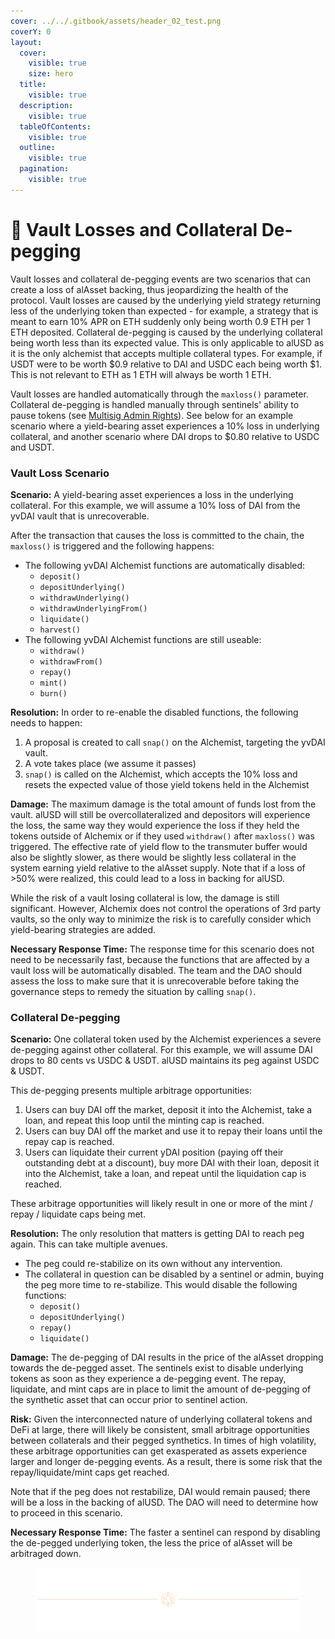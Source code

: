 ```yaml
---
cover: ../../.gitbook/assets/header_02_test.png
coverY: 0
layout:
  cover:
    visible: true
    size: hero
  title:
    visible: true
  description:
    visible: true
  tableOfContents:
    visible: true
  outline:
    visible: true
  pagination:
    visible: true
---
```


# 🏦 Vault Losses and Collateral De-pegging

Vault losses and collateral de-pegging events are two scenarios that can create a loss of alAsset backing, thus jeopardizing the health of the protocol. Vault losses are caused by the underlying yield strategy returning less of the underlying token than expected - for example, a strategy that is meant to earn 10% APR on ETH suddenly only being worth 0.9 ETH per 1 ETH deposited. Collateral de-pegging is caused by the underlying collateral being worth less than its expected value. This is only applicable to alUSD as it is the only alchemist that accepts multiple collateral types. For example, if USDT were to be worth $0.9 relative to DAI and USDC each being worth $1. This is not relevant to ETH as 1 ETH will always be worth 1 ETH.

Vault losses are handled automatically through the `maxloss()` parameter. Collateral de-pegging is handled manually through sentinels' ability to pause tokens (see [Multisig Admin Rights](https://alchemix-finance.gitbook.io/user-docs/alchemix-dao/the-alchemix-dao/governance-process/multisig-admin-rights)). See below for an example scenario where a yield-bearing asset experiences a 10% loss in underlying collateral, and another scenario where DAI drops to $0.80 relative to USDC and USDT.

### Vault Loss Scenario <a href="#vault-loss-scenario" id="vault-loss-scenario"></a>

**Scenario:** A yield-bearing asset experiences a loss in the underlying collateral. For this example, we will assume a 10% loss of DAI from the yvDAI vault that is unrecoverable.

After the transaction that causes the loss is committed to the chain, the `maxloss()` is triggered and the following happens:

- The following yvDAI Alchemist functions are automatically disabled:
  - `deposit()`
  - `depositUnderlying()`
  - `withdrawUnderlying()`
  - `withdrawUnderlyingFrom()`
  - `liquidate()`
  - `harvest()`
- The following yvDAI Alchemist functions are still useable:
  - `withdraw()`
  - `withdrawFrom()`
  - `repay()`
  - `mint()`
  - `burn()`

**Resolution:** In order to re-enable the disabled functions, the following needs to happen:

1. A proposal is created to call `snap()` on the Alchemist, targeting the yvDAI vault.
2. A vote takes place (we assume it passes)
3. `snap()` is called on the Alchemist, which accepts the 10% loss and resets the expected value of those yield tokens held in the Alchemist

**Damage:** The maximum damage is the total amount of funds lost from the vault. alUSD will still be overcollateralized and depositors will experience the loss, the same way they would experience the loss if they held the tokens outside of Alchemix or if they used `withdraw()` after `maxloss()` was triggered. The effective rate of yield flow to the transmuter buffer would also be slightly slower, as there would be slightly less collateral in the system earning yield relative to the alAsset supply. Note that if a loss of >50% were realized, this could lead to a loss in backing for alUSD.

While the risk of a vault losing collateral is low, the damage is still significant. However, Alchemix does not control the operations of 3rd party vaults, so the only way to minimize the risk is to carefully consider which yield-bearing strategies are added.

**Necessary Response Time:** The response time for this scenario does not need to be necessarily fast, because the functions that are affected by a vault loss will be automatically disabled. The team and the DAO should assess the loss to make sure that it is unrecoverable before taking the governance steps to remedy the situation by calling `snap()`.

### Collateral De-pegging <a href="#collateral-de-pegging" id="collateral-de-pegging"></a>

**Scenario:** One collateral token used by the Alchemist experiences a severe de-pegging against other collateral. For this example, we will assume DAI drops to 80 cents vs USDC & USDT. alUSD maintains its peg against USDC & USDT.

This de-pegging presents multiple arbitrage opportunities:

1. Users can buy DAI off the market, deposit it into the Alchemist, take a loan, and repeat this loop until the minting cap is reached.
2. Users can buy DAI off the market and use it to repay their loans until the repay cap is reached.
3. Users can liquidate their current yDAI position (paying off their outstanding debt at a discount), buy more DAI with their loan, deposit it into the Alchemist, take a loan, and repeat until the liquidation cap is reached.

These arbitrage opportunities will likely result in one or more of the mint / repay / liquidate caps being met.

**Resolution:** The only resolution that matters is getting DAI to reach peg again. This can take multiple avenues.

- The peg could re-stabilize on its own without any intervention.
- The collateral in question can be disabled by a sentinel or admin, buying the peg more time to re-stabilize. This would disable the following functions:
  - `deposit()`
  - `depositUnderlying()`
  - `repay()`
  - `liquidate()`

**Damage:** The de-pegging of DAI results in the price of the alAsset dropping towards the de-pegged asset. The sentinels exist to disable underlying tokens as soon as they experience a de-pegging event. The repay, liquidate, and mint caps are in place to limit the amount of de-pegging of the synthetic asset that can occur prior to sentinel action.

**Risk:** Given the interconnected nature of underlying collateral tokens and DeFi at large, there will likely be consistent, small arbitrage opportunities between collaterals and their pegged synthetics. In times of high volatility, these arbitrage opportunities can get exasperated as assets experience larger and longer de-pegging events. As a result, there is some risk that the repay/liquidate/mint caps get reached.

Note that if the peg does not restabilize, DAI would remain paused; there will be a loss in the backing of alUSD. The DAO will need to determine how to proceed in this scenario.

**Necessary Response Time:** The faster a sentinel can respond by disabling the de-pegged underlying token, the less the price of alAsset will be arbitraged down.

<figure>
  <img src="../../.gitbook/assets/header_02_test.png" alt=""></img>
</figure>

